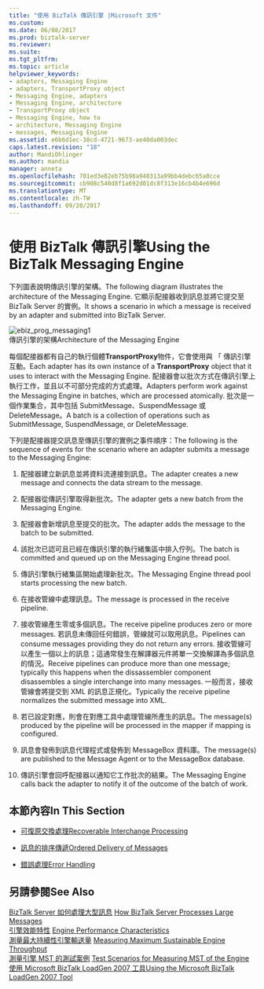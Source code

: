 ```yaml
---
title: "使用 BizTalk 傳訊引擎 |Microsoft 文件"
ms.custom: 
ms.date: 06/08/2017
ms.prod: biztalk-server
ms.reviewer: 
ms.suite: 
ms.tgt_pltfrm: 
ms.topic: article
helpviewer_keywords:
- adapters, Messaging Engine
- adapters, TransportProxy object
- Messaging Engine, adapters
- Messaging Engine, architecture
- TransportProxy object
- Messaging Engine, how to
- architecture, Messaging Engine
- messages, Messaging Engine
ms.assetid: e6b6d1ec-38cd-4721-9673-ae40da003dec
caps.latest.revision: "18"
author: MandiOhlinger
ms.author: mandia
manager: anneta
ms.openlocfilehash: 701ed3e82eb75b98a948313a99bb4debc65a8cce
ms.sourcegitcommit: cb908c540d8f1a692d01dc8f313e16cb4b4e696d
ms.translationtype: MT
ms.contentlocale: zh-TW
ms.lasthandoff: 09/20/2017
---
```

# <a name="using-the-biztalk-messaging-engine"></a><span data-ttu-id="8a118-102">使用 BizTalk 傳訊引擎</span><span class="sxs-lookup"><span data-stu-id="8a118-102">Using the BizTalk Messaging Engine</span></span>
<span data-ttu-id="8a118-103">下列圖表說明傳訊引擎的架構。</span><span class="sxs-lookup"><span data-stu-id="8a118-103">The following diagram illustrates the architecture of the Messaging Engine.</span></span> <span data-ttu-id="8a118-104">它顯示配接器收到訊息並將它提交至 BizTalk Server 的實例。</span><span class="sxs-lookup"><span data-stu-id="8a118-104">It shows a scenario in which a message is received by an adapter and submitted into BizTalk Server.</span></span>  
  
 ![](../core/media/ebiz-prog-messaging1.gif "ebiz_prog_messaging1")  
<span data-ttu-id="8a118-105">傳訊引擎的架構</span><span class="sxs-lookup"><span data-stu-id="8a118-105">Architecture of the Messaging Engine</span></span>  
  
 <span data-ttu-id="8a118-106">每個配接器都有自己的執行個體**TransportProxy**物件，它會使用與 「 傳訊引擎互動。</span><span class="sxs-lookup"><span data-stu-id="8a118-106">Each adapter has its own instance of a **TransportProxy** object that it uses to interact with the Messaging Engine.</span></span> <span data-ttu-id="8a118-107">配接器會以批次方式在傳訊引擎上執行工作，並且以不可部分完成的方式處理。</span><span class="sxs-lookup"><span data-stu-id="8a118-107">Adapters perform work against the Messaging Engine in batches, which are processed atomically.</span></span> <span data-ttu-id="8a118-108">批次是一個作業集合，其中包括 SubmitMessage、SuspendMessage 或 DeleteMessage。</span><span class="sxs-lookup"><span data-stu-id="8a118-108">A batch is a collection of operations such as SubmitMessage, SuspendMessage, or DeleteMessage.</span></span>  
  
 <span data-ttu-id="8a118-109">下列是配接器提交訊息至傳訊引擎的實例之事件順序：</span><span class="sxs-lookup"><span data-stu-id="8a118-109">The following is the sequence of events for the scenario where an adapter submits a message to the Messaging Engine:</span></span>  
  
1.  <span data-ttu-id="8a118-110">配接器建立新訊息並將資料流連接到訊息。</span><span class="sxs-lookup"><span data-stu-id="8a118-110">The adapter creates a new message and connects the data stream to the message.</span></span>  
  
2.  <span data-ttu-id="8a118-111">配接器從傳訊引擎取得新批次。</span><span class="sxs-lookup"><span data-stu-id="8a118-111">The adapter gets a new batch from the Messaging Engine.</span></span>  
  
3.  <span data-ttu-id="8a118-112">配接器會新增訊息至提交的批次。</span><span class="sxs-lookup"><span data-stu-id="8a118-112">The adapter adds the message to the batch to be submitted.</span></span>  
  
4.  <span data-ttu-id="8a118-113">該批次已認可且已經在傳訊引擎的執行緒集區中排入佇列。</span><span class="sxs-lookup"><span data-stu-id="8a118-113">The batch is committed and queued up on the Messaging Engine thread pool.</span></span>  
  
5.  <span data-ttu-id="8a118-114">傳訊引擎執行緒集區開始處理新批次。</span><span class="sxs-lookup"><span data-stu-id="8a118-114">The Messaging Engine thread pool starts processing the new batch.</span></span>  
  
6.  <span data-ttu-id="8a118-115">在接收管線中處理訊息。</span><span class="sxs-lookup"><span data-stu-id="8a118-115">The message is processed in the receive pipeline.</span></span>  
  
7.  <span data-ttu-id="8a118-116">接收管線產生零或多個訊息。</span><span class="sxs-lookup"><span data-stu-id="8a118-116">The receive pipeline produces zero or more messages.</span></span> <span data-ttu-id="8a118-117">若訊息未傳回任何錯誤，管線就可以取用訊息。</span><span class="sxs-lookup"><span data-stu-id="8a118-117">Pipelines can consume messages providing they do not return any errors.</span></span> <span data-ttu-id="8a118-118">接收管線可以產生一個以上的訊息；這通常發生在解譯器元件將單一交換解譯為多個訊息的情況。</span><span class="sxs-lookup"><span data-stu-id="8a118-118">Receive pipelines can produce more than one message; typically this happens when the dissassembler component disassembles a single interchange into many messages.</span></span> <span data-ttu-id="8a118-119">一般而言，接收管線會將提交到 XML 的訊息正規化。</span><span class="sxs-lookup"><span data-stu-id="8a118-119">Typically the receive pipeline normalizes the submitted message into XML.</span></span>  
  
8.  <span data-ttu-id="8a118-120">若已設定對應，則會在對應工具中處理管線所產生的訊息。</span><span class="sxs-lookup"><span data-stu-id="8a118-120">The message(s) produced by the pipeline will be processed in the mapper if mapping is configured.</span></span>  
  
9. <span data-ttu-id="8a118-121">訊息會發佈到訊息代理程式或發佈到 MessageBox 資料庫。</span><span class="sxs-lookup"><span data-stu-id="8a118-121">The message(s) are published to the Message Agent or to the MessageBox database.</span></span>  
  
10. <span data-ttu-id="8a118-122">傳訊引擎會回呼配接器以通知它工作批次的結果。</span><span class="sxs-lookup"><span data-stu-id="8a118-122">The Messaging Engine calls back the adapter to notify it of the outcome of the batch of work.</span></span>  
  
## <a name="in-this-section"></a><span data-ttu-id="8a118-123">本節內容</span><span class="sxs-lookup"><span data-stu-id="8a118-123">In This Section</span></span>  
  
-   [<span data-ttu-id="8a118-124">可復原交換處理</span><span class="sxs-lookup"><span data-stu-id="8a118-124">Recoverable Interchange Processing</span></span>](../core/recoverable-interchange-processing.md)  
  
-   [<span data-ttu-id="8a118-125">訊息的排序傳遞</span><span class="sxs-lookup"><span data-stu-id="8a118-125">Ordered Delivery of Messages</span></span>](../core/ordered-delivery-of-messages.md)  
  
-   [<span data-ttu-id="8a118-126">錯誤處理</span><span class="sxs-lookup"><span data-stu-id="8a118-126">Error Handling</span></span>](../core/error-handling.md)  
  
## <a name="see-also"></a><span data-ttu-id="8a118-127">另請參閱</span><span class="sxs-lookup"><span data-stu-id="8a118-127">See Also</span></span>  
 <span data-ttu-id="8a118-128">[BizTalk Server 如何處理大型訊息](../core/how-biztalk-server-processes-large-messages.md) </span><span class="sxs-lookup"><span data-stu-id="8a118-128">[How BizTalk Server Processes Large Messages](../core/how-biztalk-server-processes-large-messages.md) </span></span>  
 <span data-ttu-id="8a118-129">[引擎效能特性](../core/engine-performance-characteristics.md) </span><span class="sxs-lookup"><span data-stu-id="8a118-129">[Engine Performance Characteristics](../core/engine-performance-characteristics.md) </span></span>  
 <span data-ttu-id="8a118-130">[測量最大持續性引擎輸送量](../core/measuring-maximum-sustainable-engine-throughput.md) </span><span class="sxs-lookup"><span data-stu-id="8a118-130">[Measuring Maximum Sustainable Engine Throughput](../core/measuring-maximum-sustainable-engine-throughput.md) </span></span>  
 <span data-ttu-id="8a118-131">[測量引擎 MST 的測試案例](../core/test-scenarios-for-measuring-mst-of-the-engine.md) </span><span class="sxs-lookup"><span data-stu-id="8a118-131">[Test Scenarios for Measuring MST of the Engine](../core/test-scenarios-for-measuring-mst-of-the-engine.md) </span></span>  
 [<span data-ttu-id="8a118-132">使用 Microsoft BizTalk LoadGen 2007 工具</span><span class="sxs-lookup"><span data-stu-id="8a118-132">Using the Microsoft BizTalk LoadGen 2007 Tool</span></span>](../core/using-the-microsoft-biztalk-loadgen-2007-tool.md)